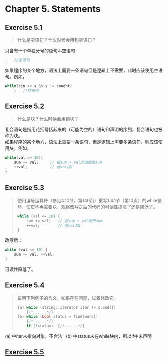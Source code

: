 # Chapter 5. Statements


## Exercise 5.1
> 什么是空语句？什么时候会用到空语句？

只含有一个单独分号的语句叫空语句
```cpp
;   //空语句
```
如果程序的某个地方，语法上需要一条语句但是逻辑上不需要，此时应该使用空语句。例如，
```cpp
while(cin << s && s != sought)
    ;   //空语句
```


## Exercise 5.2
> 什么是块？什么时候会用到块？

复合语句是指用花括号括起来的（可能为空的）语句和声明的序列，复合语句也被称为块。  
如果程序的某个地方，语法上需要一条语句，但是逻辑上需要多条语句，则应该使用块。例如，
```cpp
while(val <= 10){
    sum += val;     // 把sum + val的值赋给sum
    ++val;          // 给val加1
}
```


## Exercise 5.3
> 使用逗号运算符（参见4.10节，第140页）重写1.4.1节（第10页）的while循环，使它不再需要块，观察改写之后的代码的可读性提高了还是降低了。
> ```cpp
> while (val <= 10) {
>     sum += val;   // 将sum + val赋予sum
>     ++val;        // 将val加1
> }
> ```

改写后：
```cpp
while (val <= 10) {
    sum += val, ++val;
}
```
可读性降低了。


## Exercise 5.4
> 说明下列例子的含义，如果存在问题，试着修改它。
> ```cpp
> (a) while (string::iterator iter != s.end())
>     {/*......*/}
> (b) while (bool status = find(word))
>     {/*......*/}
>     if (!status)  {/*......*/}
> ```

(a) 中iter未指向对象，不合法  
(b) 中status未在while块内，所以if中未声明


## [Exercise 5.5]()



















